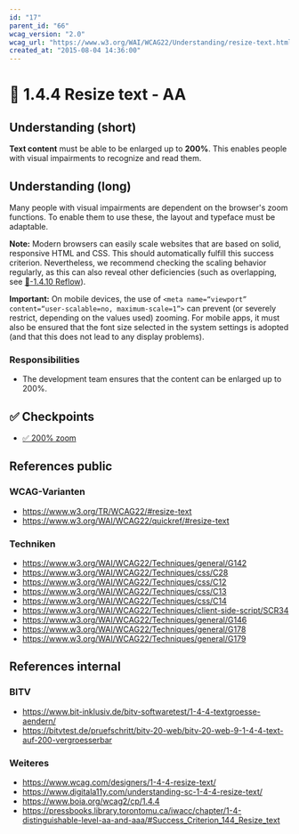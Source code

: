 ```yaml
---
id: "17"
parent_id: "66"
wcag_version: "2.0"
wcag_url: "https://www.w3.org/WAI/WCAG22/Understanding/resize-text.html"
created_at: "2015-08-04 14:36:00"
---
```


# 📜 1.4.4 Resize text - AA

## Understanding (short)

**Text content** must be able to be enlarged up to **200%**. This enables people with visual impairments to recognize and read them.

## Understanding (long)

Many people with visual impairments are dependent on the browser's zoom functions. To enable them to use these, the layout and typeface must be adaptable.

**Note:** Modern browsers can easily scale websites that are based on solid, responsive HTML and CSS. This should automatically fulfill this success criterion. Nevertheless, we recommend checking the scaling behavior regularly, as this can also reveal other deficiencies (such as overlapping, see [📜-1.4.10 Reflow](/en/wcag/1.4.10-reflow)).

**Important:** On mobile devices, the use of `<meta name=“viewport” content=“user-scalable=no, maximum-scale=1”>` can prevent (or severely restrict, depending on the values used) zooming. For mobile apps, it must also be ensured that the font size selected in the system settings is adopted (and that this does not lead to any display problems).

### Responsibilities

- The development team ensures that the content can be enlarged up to 200%.

## ✅ Checkpoints

- [✅ 200% zoom](200-zoom)

## References public

### WCAG-Varianten
- <https://www.w3.org/TR/WCAG22/#resize-text>
- <https://www.w3.org/WAI/WCAG22/quickref/#resize-text>

### Techniken
- <https://www.w3.org/WAI/WCAG22/Techniques/general/G142>
- <https://www.w3.org/WAI/WCAG22/Techniques/css/C28>
- <https://www.w3.org/WAI/WCAG22/Techniques/css/C12>
- <https://www.w3.org/WAI/WCAG22/Techniques/css/C13>
- <https://www.w3.org/WAI/WCAG22/Techniques/css/C14>
- <https://www.w3.org/WAI/WCAG22/Techniques/client-side-script/SCR34>
- <https://www.w3.org/WAI/WCAG22/Techniques/general/G146>
- <https://www.w3.org/WAI/WCAG22/Techniques/general/G178>
- <https://www.w3.org/WAI/WCAG22/Techniques/general/G179>

## References internal

### BITV
- <https://www.bit-inklusiv.de/bitv-softwaretest/1-4-4-textgroesse-aendern/>
- <https://bitvtest.de/pruefschritt/bitv-20-web/bitv-20-web-9-1-4-4-text-auf-200-vergroesserbar>

### Weiteres
- <https://www.wcag.com/designers/1-4-4-resize-text/>
- <https://www.digitala11y.com/understanding-sc-1-4-4-resize-text/>
- <https://www.boia.org/wcag2/cp/1.4.4>
- <https://pressbooks.library.torontomu.ca/iwacc/chapter/1-4-distinguishable-level-aa-and-aaa/#Success_Criterion_144_Resize_text>